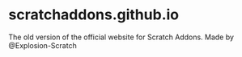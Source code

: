 # scratchaddons.github.io
The old version of the official website for Scratch Addons. Made by @Explosion-Scratch 
